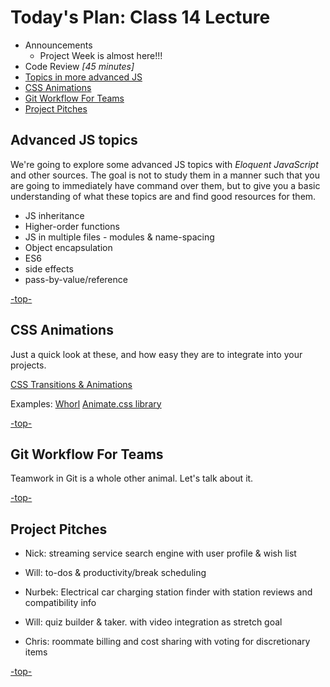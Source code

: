 <a id="top"></a>
# Today's Plan: Class 14 Lecture

- Announcements
  - Project Week is almost here!!!
- Code Review *[45 minutes]*
- [Topics in more advanced JS](#js)
- [CSS Animations](#css)
- [Git Workflow For Teams](#git)
- [Project Pitches](#pitches)

<a id="js"></a>
## Advanced JS topics

We're going to explore some advanced JS topics with *Eloquent JavaScript* and other sources. The goal is not to study them in a manner such that you are going to immediately have command over them, but to give you a basic understanding of what these topics are and find good resources for them.

- JS inheritance
- Higher-order functions
- JS in multiple files - modules & name-spacing
- Object encapsulation
- ES6
- side effects
- pass-by-value/reference

[-top-](#top)

<a id="css"></a>
## CSS Animations

Just a quick look at these, and how easy they are to integrate into your projects.

[CSS Transitions & Animations](http://learn.shayhowe.com/advanced-html-css/transitions-animations/)

Examples:
[Whorl](http://codepen.io/tmrDevelops/pen/ZbRpMY)
[Animate.css library](https://github.com/daneden/animate.css)


[-top-](#top)

<a id="git"></a>
## Git Workflow For Teams

Teamwork in Git is a whole other animal. Let's talk about it.



[-top-](#top)

<a id="pitches"></a>
## Project Pitches

 - Nick: streaming service search engine with user profile & wish list

 - Will: to-dos & productivity/break scheduling

 - Nurbek: Electrical car charging station finder with station reviews and compatibility info

 - Will: quiz builder & taker. with video integration as stretch goal

 - Chris: roommate billing and cost sharing with voting for discretionary items

[-top-](#top)
